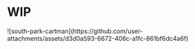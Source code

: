 # WIP
<p style="text-align:center;" ></p>![south-park-cartman](https://github.com/user-attachments/assets/d3d0a593-6672-406c-a1fc-861bf6dc4a6f)</p>
